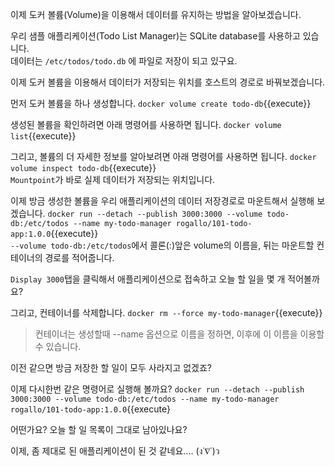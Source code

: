 이제 도커 볼륨(Volume)을 이용해서 데이터를 유지하는 방법을 알아보겠습니다.

우리 샘플 애플리케이션(Todo List Manager)는 SQLite database를 사용하고 있습니다.  
데이터는 `/etc/todos/todo.db` 에 파일로 저장이 되고 있구요.

이제 도커 볼륨을 이용해서 데이터가 저장되는 위치를 호스트의 경로로 바꿔보겠습니다.

먼저 도커 볼륨을 하나 생성합니다.
`docker volume create todo-db`{{execute}}  

생성된 볼륨을 확인하려면 아래 명령어를 사용하면 됩니다.
`docker volume list`{{execute}}

그리고, 볼륨의 더 자세한 정보를 알아보려면 아래 명령어를 사용하면 됩니다.
`docker volume inspect todo-db`{{execute}}  
`Mountpoint`가 바로 실제 데이터가 저장되는 위치입니다.

이제 방금 생성한 볼륨을 우리 애플리케이션의 데이터 저장경로로 마운트해서 실행해 보겠습니다.
`docker run --detach --publish 3000:3000 --volume todo-db:/etc/todos --name my-todo-manager rogallo/101-todo-app:1.0.0`{{execute}}  
`--volume todo-db:/etc/todos`에서 콜론(:)앞은 volume의 이름을, 뒤는 마운트할 컨테이너의 경로를 적어줍니다.

`Display 3000`탭을 클릭해서 애플리케이션으로 접속하고 오늘 할 일을 몇 개 적어볼까요?

그리고, 컨테이너를 삭제합니다.
`docker rm --force my-todo-manager`{{execute}}
> 컨테이너는 생성할때 --name 옵션으로 이름을 정하면, 이후에 이 이름을 이용할 수 있습니다.

이전 같으면 방금 저장한 할 일이 모두 사라지고 없겠죠?

이제 다시한번 같은 명령어로 실행해 볼까요?
`docker run --detach --publish 3000:3000 --volume todo-db:/etc/todos --name my-todo-manager rogallo/101-todo-app:1.0.0`{{execute}

어떤가요?
오늘 할 일 목록이 그대로 남아있나요?

이제, 좀 제대로 된 애플리케이션이 된 것 같네요.... (ง˙∇˙)ว
